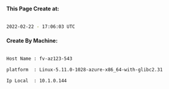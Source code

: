 
   
#### This Page Create at:

```bash

2022-02-22 - 17:06:03 UTC

```

#### Create By Machine:

```bash

Host Name : fv-az123-543

platform  : Linux-5.11.0-1028-azure-x86_64-with-glibc2.31

Ip Local  : 10.1.0.144

```

